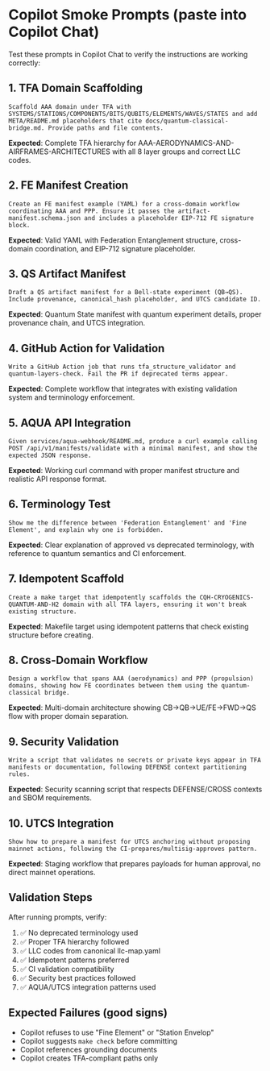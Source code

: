 # Copilot Smoke Prompts (paste into Copilot Chat)

Test these prompts in Copilot Chat to verify the instructions are working correctly:

## 1. TFA Domain Scaffolding
```
Scaffold AAA domain under TFA with SYSTEMS/STATIONS/COMPONENTS/BITS/QUBITS/ELEMENTS/WAVES/STATES and add META/README.md placeholders that cite docs/quantum-classical-bridge.md. Provide paths and file contents.
```

**Expected**: Complete TFA hierarchy for AAA-AERODYNAMICS-AND-AIRFRAMES-ARCHITECTURES with all 8 layer groups and correct LLC codes.

## 2. FE Manifest Creation
```
Create an FE manifest example (YAML) for a cross-domain workflow coordinating AAA and PPP. Ensure it passes the artifact-manifest.schema.json and includes a placeholder EIP-712 FE signature block.
```

**Expected**: Valid YAML with Federation Entanglement structure, cross-domain coordination, and EIP-712 signature placeholder.

## 3. QS Artifact Manifest
```
Draft a QS artifact manifest for a Bell-state experiment (QB→QS). Include provenance, canonical_hash placeholder, and UTCS candidate ID.
```

**Expected**: Quantum State manifest with quantum experiment details, proper provenance chain, and UTCS integration.

## 4. GitHub Action for Validation
```
Write a GitHub Action job that runs tfa_structure_validator and quantum-layers-check. Fail the PR if deprecated terms appear.
```

**Expected**: Complete workflow that integrates with existing validation system and terminology enforcement.

## 5. AQUA API Integration
```
Given services/aqua-webhook/README.md, produce a curl example calling POST /api/v1/manifests/validate with a minimal manifest, and show the expected JSON response.
```

**Expected**: Working curl command with proper manifest structure and realistic API response format.

## 6. Terminology Test
```
Show me the difference between 'Federation Entanglement' and 'Fine Element', and explain why one is forbidden.
```

**Expected**: Clear explanation of approved vs deprecated terminology, with reference to quantum semantics and CI enforcement.

## 7. Idempotent Scaffold
```
Create a make target that idempotently scaffolds the CQH-CRYOGENICS-QUANTUM-AND-H2 domain with all TFA layers, ensuring it won't break existing structure.
```

**Expected**: Makefile target using idempotent patterns that check existing structure before creating.

## 8. Cross-Domain Workflow
```
Design a workflow that spans AAA (aerodynamics) and PPP (propulsion) domains, showing how FE coordinates between them using the quantum-classical bridge.
```

**Expected**: Multi-domain architecture showing CB→QB→UE/FE→FWD→QS flow with proper domain separation.

## 9. Security Validation
```
Write a script that validates no secrets or private keys appear in TFA manifests or documentation, following DEFENSE context partitioning rules.
```

**Expected**: Security scanning script that respects DEFENSE/CROSS contexts and SBOM requirements.

## 10. UTCS Integration
```
Show how to prepare a manifest for UTCS anchoring without proposing mainnet actions, following the CI-prepares/multisig-approves pattern.
```

**Expected**: Staging workflow that prepares payloads for human approval, no direct mainnet operations.

## Validation Steps
After running prompts, verify:
1. ✅ No deprecated terminology used
2. ✅ Proper TFA hierarchy followed  
3. ✅ LLC codes from canonical llc-map.yaml
4. ✅ Idempotent patterns preferred
5. ✅ CI validation compatibility
6. ✅ Security best practices followed
7. ✅ AQUA/UTCS integration patterns used

## Expected Failures (good signs)
- Copilot refuses to use "Fine Element" or "Station Envelop"
- Copilot suggests `make check` before committing
- Copilot references grounding documents
- Copilot creates TFA-compliant paths only